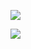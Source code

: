 [![](https://github.com/uiandwe/uiandwe/blob/main/chat.svg)](https://uiandwe.github.io/)


![](https://github.com/uiandwe/uiandwe/blob/output/github-contribution-grid-snake.svg)
